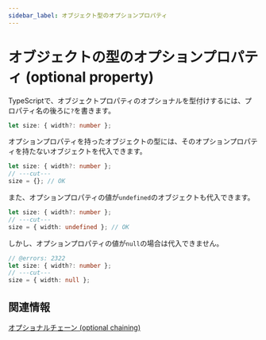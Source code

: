 ```yaml
---
sidebar_label: オブジェクト型のオプションプロパティ
---
```


# オブジェクトの型のオプションプロパティ (optional property)

TypeScriptで、オブジェクトプロパティのオプショナルを型付けするには、プロパティ名の後ろに`?`を書きます。

```ts twoslash
let size: { width?: number };
```

オプションプロパティを持ったオブジェクトの型には、そのオプションプロパティを持たないオブジェクトを代入できます。

```ts twoslash
let size: { width?: number };
// ---cut---
size = {}; // OK
```

また、オプションプロパティの値が`undefined`のオブジェクトも代入できます。

```ts twoslash
let size: { width?: number };
// ---cut---
size = { width: undefined }; // OK
```

しかし、オプションプロパティの値が`null`の場合は代入できません。

```ts twoslash
// @errors: 2322
let size: { width?: number };
// ---cut---
size = { width: null };
```

## 関連情報

[オプショナルチェーン (optional chaining)](optional-chaining.md)
